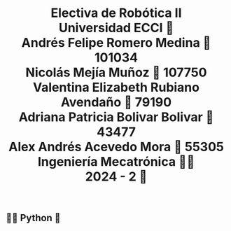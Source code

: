<h1 align="center"><br>
Electiva de Robótica II<br>
Universidad ECCI 🏫<br>
Andrés Felipe Romero Medina 🤖 101034<br> 
Nicolás Mejía Muñoz 🤖 107750 <br>
Valentina Elizabeth Rubiano Avendaño 🤖 79190<br> 
Adriana Patricia Bolivar Bolivar 🤖 43477<br> 
Alex Andrés Acevedo Mora 🤖 55305<br> 
Ingeniería Mecatrónica 👨‍🏭 <br>
2024 - 2 📅</h1><br>
<h2>👨‍💻 Python 🐍</h2>
